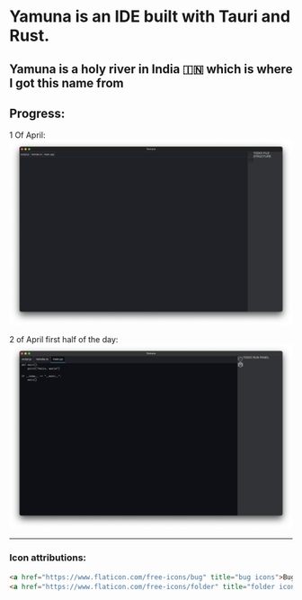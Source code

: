 # Yamuna is an IDE built with Tauri and Rust.
## Yamuna is a holy river in India 🇮🇳 which is where I got this name from

## Progress:
1 Of April:
![Progress of Yamuna](Progress/april-1.png)

2 of April first half of the day:
![Progress of Yamuna](Progress/april-2-1.png)

---
### Icon attributions:
```html
<a href="https://www.flaticon.com/free-icons/bug" title="bug icons">Bug icons created by Freepik - Flaticon</a>
<a href="https://www.flaticon.com/free-icons/folder" title="folder icons">Folder icons created by cahiwak - Flaticon</a>
```
